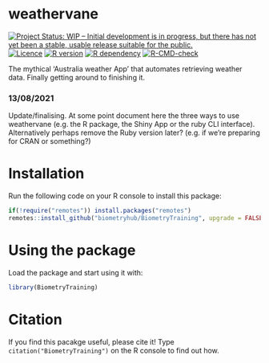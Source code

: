 
<!-- README.md is generated from README.Rmd. Please edit that file -->

# weathervane

<!-- badges: start -->

[![Project Status: WIP – Initial development is in progress, but there
has not yet been a stable, usable release suitable for the
public.](https://www.repostatus.org/badges/latest/wip.svg)](https://www.repostatus.org/#wip)
[![Licence](https://img.shields.io/github/license/mashape/apistatus.svg)](http://choosealicense.com/licenses/mit/)
[![R
version](https://img.shields.io/badge/weathervane.R%20version-0.1.0-80b6ff.svg)](/weathervane.R)
[![R
dependency](https://img.shields.io/badge/R%3E%3D-3.5.0-80b6ff.svg)](https://cran.r-project.org/)
[![R-CMD-check](https://github.com/biometryhub/weathervane/workflows/R-CMD-check/badge.svg)](https://github.com/biometryhub/weathervane/actions)
<!-- badges: end -->

The mythical ‘Australia weather App’ that automates retrieving weather
data. Finally getting around to finishing it.

### 13/08/2021

Update/finalising. At some point document here the three ways to use
weathervane (e.g. the R package, the Shiny App or the ruby CLI
interface). Alternatively perhaps remove the Ruby version later?
(e.g. if we’re preparing for CRAN or something?)

# Installation

Run the following code on your R console to install this package:

``` r
if(!require("remotes")) install.packages("remotes") 
remotes::install_github("biometryhub/BiometryTraining", upgrade = FALSE)
```

# Using the package

Load the package and start using it with:

``` r
library(BiometryTraining)
```

# Citation

If you find this pacakge useful, please cite it! Type
`citation("BiometryTraining")` on the R console to find out how.
